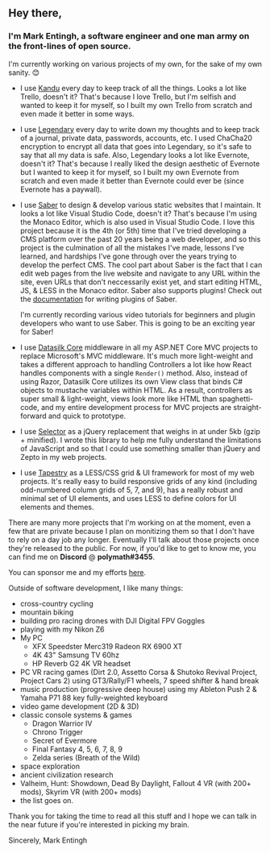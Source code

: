 ## Hey there,

### I'm Mark Entingh, a software engineer and one man army on the front-lines of open source.

I'm currently working on various projects of my own, for the sake of my own sanity. :blush:

* I use [Kandu](https://www.github.com/Datasilk/Kandu) every day to keep track of all the things. Looks a lot like Trello, doesn't it? That's because I love Trello, but I'm selfish and wanted to keep it for myself, so I built my own Trello from scratch and even made it better in some ways.

* I use [Legendary](https://www.github.com/Datasilk/Legendary) every day to write down my thoughts and to keep track of a journal, private data, passwords, accounts, etc. I used ChaCha20 encryption to encrypt all data that goes into Legendary, so it's safe to say that all my data is safe. Also, Legendary looks a lot like Evernote, doesn't it? That's because I really liked the design aesthetic of Evernote but I wanted to keep it for myself, so I built my own Evernote from scratch and even made it better than Evernote could ever be (since Evernote has a paywall).

* I use [Saber](https://saber.datasilk.io) to design & develop various static websites that I maintain. It looks a lot like Visual Studio Code, doesn't it? That's because I'm using the Monaco Editor, which is also used in Visual Studio Code. I love this project because it is the 4th (or 5th) time that I've tried developing a CMS platform over the past 20 years being a web developer, and so this project is the culmination of all the mistakes I've made, lessons I've learned, and hardships I've gone through over the years trying to develop the perfect CMS. The cool part about Saber is the fact that I can edit web pages from the live website and navigate to any URL within the site, even URLs that don't neccessarily exist yet, and start editing HTML, JS, & LESS in the Monaco editor. Saber also supports plugins! Check out the [documentation](https://saber.datasilk.io/developers.html) for writing plugins of Saber.

  I'm currently recording various video tutorials for beginners and plugin developers who want to use Saber. This is going to be an exciting year for Saber!

* I use [Datasilk Core](https://www.github.com/Datasilk/Core) middleware in all my ASP.NET Core MVC projects to replace Microsoft's MVC middleware. It's much more light-weight and takes a different approach to handling Controllers a lot like how React handles components with a single `Render()` method. Also, instead of using Razor, Datasilk Core utilizes its own View class that binds C# objects to mustache variables within HTML. As a result, controllers as super small & light-weight, views look more like HTML than spaghetti-code, and my entire development process for MVC projects are straight-forward and quick to prototype.

* I use [Selector](https://www.github.com/Websilk/Selector) as a jQuery replacement that weighs in at under 5kb (gzip + minified). I wrote this library to help me fully understand the limitations of JavaScript and so that I could use something smaller than jQuery and Zepto in my web projects.

* I use [Tapestry](https://www.github.com/Websilk/Tapestry) as a LESS/CSS grid & UI framework for most of my web projects. It's really easy to build responsive grids of any kind (including odd-numbered column grids of 5, 7, and 9), has a really robust and minimal set of UI elements, and uses LESS to define colors for UI elements and themes.

There are many more projects that I'm working on at the moment, even a few that are private because I plan on monitizing them so that I don't have to rely on a day job any longer. Eventually I'll talk about those projects once they're released to the public. For now, if you'd like to get to know me, you can find me on **Discord** @ **polymath#3455**.

You can sponsor me and my efforts [here](https://github.com/sponsors/Datasilk).

Outside of software development, I like many things:

* cross-country cycling
* mountain biking
* building pro racing drones with DJI Digital FPV Goggles
* playing with my Nikon Z6
* My PC
  * XFX Speedster Merc319 Radeon RX 6900 XT
  * 4K 43" Samsung TV 60hz
  * HP Reverb G2 4K VR headset
* PC VR racing games (Dirt 2.0, Assetto Corsa & Shutoko Revival Project, Project Cars 2) using GT3/Rally/F1 wheels, 7 speed shifter & hand break
* music production (progressive deep house) using my Ableton Push 2 & Yamaha P71 88 key fully-weighted keyboard
* video game development (2D & 3D)
* classic console systems & games
  * Dragon Warrior IV
  * Chrono Trigger
  * Secret of Evermore
  * Final Fantasy 4, 5, 6, 7, 8, 9
  * Zelda series (Breath of the Wild)
* space exploration
* ancient civilization research
* Valheim, Hunt: Showdown, Dead By Daylight, Fallout 4 VR (with 200+ mods), Skyrim VR (with 200+ mods)
* the list goes on.

Thank you for taking the time to read all this stuff and I hope we can talk in the near future if you're interested in picking my brain.

Sincerely,
Mark Entingh

